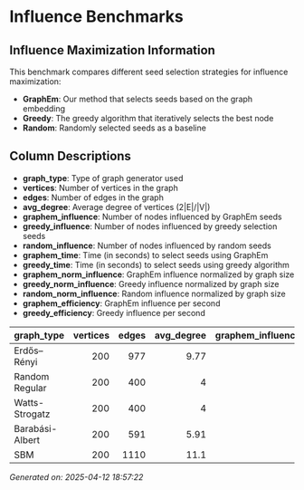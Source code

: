 # Influence Benchmarks

## Influence Maximization Information

This benchmark compares different seed selection strategies for influence maximization:

- **GraphEm**: Our method that selects seeds based on the graph embedding
- **Greedy**: The greedy algorithm that iteratively selects the best node
- **Random**: Randomly selected seeds as a baseline

## Column Descriptions

- **graph_type**: Type of graph generator used
- **vertices**: Number of vertices in the graph
- **edges**: Number of edges in the graph
- **avg_degree**: Average degree of vertices (2|E|/|V|)
- **graphem_influence**: Number of nodes influenced by GraphEm seeds
- **greedy_influence**: Number of nodes influenced by greedy selection seeds
- **random_influence**: Number of nodes influenced by random seeds
- **graphem_time**: Time (in seconds) to select seeds using GraphEm
- **greedy_time**: Time (in seconds) to select seeds using greedy algorithm
- **graphem_norm_influence**: GraphEm influence normalized by graph size
- **greedy_norm_influence**: Greedy influence normalized by graph size
- **random_norm_influence**: Random influence normalized by graph size
- **graphem_efficiency**: GraphEm influence per second
- **greedy_efficiency**: Greedy influence per second

| graph_type      |   vertices |   edges |   avg_degree |   graphem_influence |   greedy_influence |   random_influence | graphem_time   | greedy_time   |   graphem_norm_influence |   greedy_norm_influence |   random_norm_influence |   graphem_efficiency |   greedy_efficiency |
|:----------------|-----------:|--------:|-------------:|--------------------:|-------------------:|-------------------:|:---------------|:--------------|-------------------------:|------------------------:|------------------------:|---------------------:|--------------------:|
| Erdős–Rényi     |        200 |     977 |         9.77 |                   0 |                  0 |                  0 | 0.00s          | 7.10s         |                        0 |                       0 |                       0 |                    0 |                   0 |
| Random Regular  |        200 |     400 |         4    |                   0 |                  0 |                  0 | 0.00s          | 5.96s         |                        0 |                       0 |                       0 |                    0 |                   0 |
| Watts-Strogatz  |        200 |     400 |         4    |                   0 |                  0 |                  0 | 0.00s          | 5.85s         |                        0 |                       0 |                       0 |                    0 |                   0 |
| Barabási-Albert |        200 |     591 |         5.91 |                   0 |                  0 |                  0 | 0.00s          | 6.38s         |                        0 |                       0 |                       0 |                    0 |                   0 |
| SBM             |        200 |    1110 |        11.1  |                   0 |                  0 |                  0 | 0.00s          | 7.74s         |                        0 |                       0 |                       0 |                    0 |                   0 |


*Generated on: 2025-04-12 18:57:22*